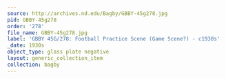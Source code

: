 ```yaml
---
source: http://archives.nd.edu/Bagby/GBBY-45g278.jpg
pid: GBBY-45g278
order: '278'
file_name: GBBY-45g278.jpg
label: 'GBBY 45G/278: Football Practice Scene (Game Scene?) - c1930s'
_date: 1930s
object_type: glass plate negative
layout: generic_collection_item
collection: bagby
---
```

